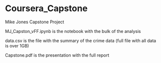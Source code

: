 # Coursera_Capstone
Mike Jones Capstone Project

MJ_Capston_vFF.ipynb is the notebook with the bulk of the analysis

data.csv is the file with the summary of the crime data (full file with all data is over 1GB)

Capstone.pdf is the presentation with the full report
